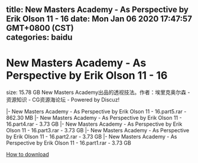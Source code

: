 
title: New Masters Academy - As Perspective by Erik Olson 11 - 16
date: Mon Jan 06 2020 17:47:57 GMT+0800 (CST)    
categories: baidu
---

# New Masters Academy - As Perspective by Erik Olson 11 - 16
size: 15.78 GB
 New Masters Academy出品的透视技法。作者：埃里克奥尔森 - 资源知识 - CG资源海论坛 - Powered by Discuz!
 
|- New Masters Academy - As Perspective by Erik Olson 11 - 16.part5.rar - 862.30 MB
|- New Masters Academy - As Perspective by Erik Olson 11 - 16.part4.rar - 3.73 GB
|- New Masters Academy - As Perspective by Erik Olson 11 - 16.part3.rar - 3.73 GB
|- New Masters Academy - As Perspective by Erik Olson 11 - 16.part2.rar - 3.73 GB
|- New Masters Academy - As Perspective by Erik Olson 11 - 16.part1.rar - 3.73 GB

[How to download](https://bpcam.bemobtrk.com/go/2ceec3aa-1ca2-46d6-b9ff-aaa5c184517c?jno=5100)